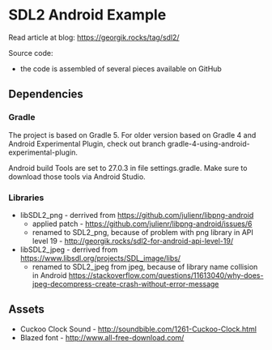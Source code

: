# SDL2 Android Example

Read article at blog: https://georgik.rocks/tag/sdl2/

Source code:

 - the code is assembled of several pieces available on GitHub

## Dependencies

### Gradle

The project is based on Gradle 5. For older version based on Gradle 4 and Android Experimental Plugin, check out branch gradle-4-using-android-experimental-plugin.

Android build Tools are set to 27.0.3 in file settings.gradle. Make sure to download those tools via Android Studio.


### Libraries

- libSDL2_png - derrived from https://github.com/julienr/libpng-android
    - applied patch - https://github.com/julienr/libpng-android/issues/6
    - renamed to SDL2_png, because of problem with png library in API level 19 - http://georgik.rocks/sdl2-for-android-api-level-19/
- libSDL2_jpeg - derrived from https://www.libsdl.org/projects/SDL_image/libs/
    - renamed to SDL2_jpeg from jpeg, because of library name collision in Android 
    https://stackoverflow.com/questions/11613040/why-does-jpeg-decompress-create-crash-without-error-message    


## Assets
- Cuckoo Clock Sound - http://soundbible.com/1261-Cuckoo-Clock.html
- Blazed font - http://www.all-free-download.com/
